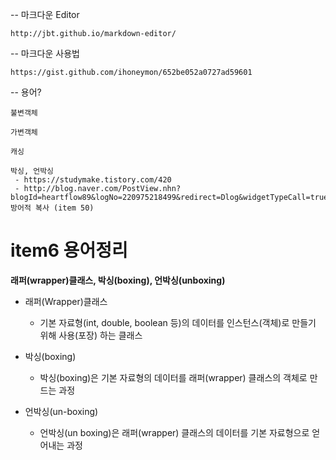 -- 마크다운 Editor
    
    http://jbt.github.io/markdown-editor/


-- 마크다운 사용법
    
    https://gist.github.com/ihoneymon/652be052a0727ad59601

-- 용어?
    
    불변객체
    
    가변객체
    
    캐싱
    
    박싱, 언박싱
     - https://studymake.tistory.com/420
     - http://blog.naver.com/PostView.nhn?blogId=heartflow89&logNo=220975218499&redirect=Dlog&widgetTypeCall=true
    방어적 복사 (item 50)
    

# item6 용어정리

**래퍼(wrapper)클래스, 박싱(boxing), 언박싱(unboxing)**

* 래퍼(Wrapper)클래스
	-  기본 자료형(int, double, boolean 등)의 데이터를 인스턴스(객체)로 만들기 위해 사용(포장) 하는 클래스

* 박싱(boxing)
	-   박싱(boxing)은 기본 자료형의 데이터를 래퍼(wrapper) 클래스의 객체로 만드는 과정

* 언박싱(un-boxing)
	-  언박싱(un boxing)은 래퍼(wrapper) 클래스의 데이터를 기본 자료형으로 얻어내는 과정